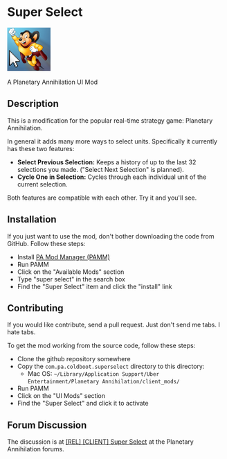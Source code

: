 # Super Select #
![Super Select Icon](icon.png)

A Planetary Annihilation UI Mod

## Description ##
This is a modification for the popular real-time strategy game: Planetary Annihilation.

In general it adds many more ways to select units. Specifically it currently has these two features:
- **Select Previous Selection:** Keeps a history of up to the last 32 selections you made. ("Select Next Selection" is planned).
- **Cycle One in Selection:** Cycles through each individual unit of the current selection.

Both features are compatible with each other. Try it and you'll see.

## Installation ##
If you just want to use the mod, don't bother downloading the code from GitHub. Follow these steps:

- Install [PA Mod Manager (PAMM)](https://forums.uberent.com/threads/rel-pa-mod-manager-cross-platform.59992/)
- Run PAMM
- Click on the "Available Mods" section
- Type "super select" in the search box
- Find the "Super Select" item and click the "install" link

## Contributing ##
If you would like contribute, send a pull request. Just don't send me tabs. I hate tabs.

To get the mod working from the source code, follow these steps:
- Clone the github repository somewhere
- Copy the `com.pa.coldboot.superselect` directory to this directory:
  * Mac OS: `~/Library/Application Support/Uber Entertainment/Planetary Annihilation/client_mods/`
- Run PAMM
- Click on the "UI Mods" section
- Find the "Super Select" and click it to activate

## Forum Discussion ##
The discussion is at [[REL] [CLIENT] Super Select](https://forums.uberent.com/threads/rel-client-super-select-dialogue.68689/) at the Planetary Annihilation forums.
